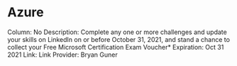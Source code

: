 # Azure

Column: No
Description: Complete any one or more challenges and update your skills on LinkedIn on or before October 31, 2021, and stand a chance to collect your Free Microsoft Certification Exam Voucher*
Expiration: Oct 31 2021
Link: Link
Provider: Bryan Guner